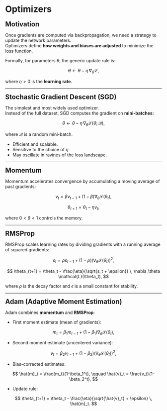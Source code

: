 # Optimizers

**<span style="font-size:1.5em;">Motivation</span>**

Once gradients are computed via backpropagation, we need a strategy to update the network parameters.  
Optimizers define **how weights and biases are adjusted** to minimize the loss function.  

Formally, for parameters $\theta$, the generic update rule is:  

$$
\theta \leftarrow \theta - \eta \, \nabla_\theta \mathcal{L},
$$

where $\eta > 0$ is the **learning rate**.  

---

**<span style="font-size:1.5em;">Stochastic Gradient Descent (SGD)</span>**

The simplest and most widely used optimizer.  
Instead of the full dataset, SGD computes the gradient on **mini-batches**:  

$$
\theta \leftarrow \theta - \eta \, \nabla_\theta \mathcal{L}(\theta; \mathcal{B}),
$$

where $\mathcal{B}$ is a random mini-batch.  

- Efficient and scalable.  
- Sensitive to the choice of $\eta$.  
- May oscillate in ravines of the loss landscape.  

---

**<span style="font-size:1.5em;">Momentum</span>**

Momentum accelerates convergence by accumulating a moving average of past gradients:  

$$
v_t = \beta v_{t-1} + (1-\beta)\nabla_\theta \mathcal{L}(\theta_t),
$$

$$
\theta_{t+1} = \theta_t - \eta v_t,
$$

where $0 < \beta < 1$ controls the memory.  

---

**<span style="font-size:1.5em;">RMSProp</span>**

RMSProp scales learning rates by dividing gradients with a running average of squared gradients:  

$$
s_t = \rho s_{t-1} + (1-\rho)\big(\nabla_\theta \mathcal{L}(\theta_t)\big)^2,
$$

$$
\theta_{t+1} = \theta_t - \frac{\eta}{\sqrt{s_t + \epsilon}} \, \nabla_\theta \mathcal{L}(\theta_t),
$$

where $\rho$ is the decay factor and $\epsilon$ is a small constant for stability.  

---

**<span style="font-size:1.5em;">Adam (Adaptive Moment Estimation)</span>**

Adam combines **momentum** and **RMSProp**:  

- First moment estimate (mean of gradients):  

$$
m_t = \beta_1 m_{t-1} + (1-\beta_1)\nabla_\theta \mathcal{L}(\theta_t),
$$

- Second moment estimate (uncentered variance):  

$$
v_t = \beta_2 v_{t-1} + (1-\beta_2)\big(\nabla_\theta \mathcal{L}(\theta_t)\big)^2,
$$

- Bias-corrected estimates:  

$$
\hat{m}_t = \frac{m_t}{1-\beta_1^t}, 
\qquad 
\hat{v}_t = \frac{v_t}{1-\beta_2^t},
$$

- Update rule:  

$$
\theta_{t+1} = \theta_t - \frac{\eta}{\sqrt{\hat{v}_t} + \epsilon} \, \hat{m}_t.
$$


